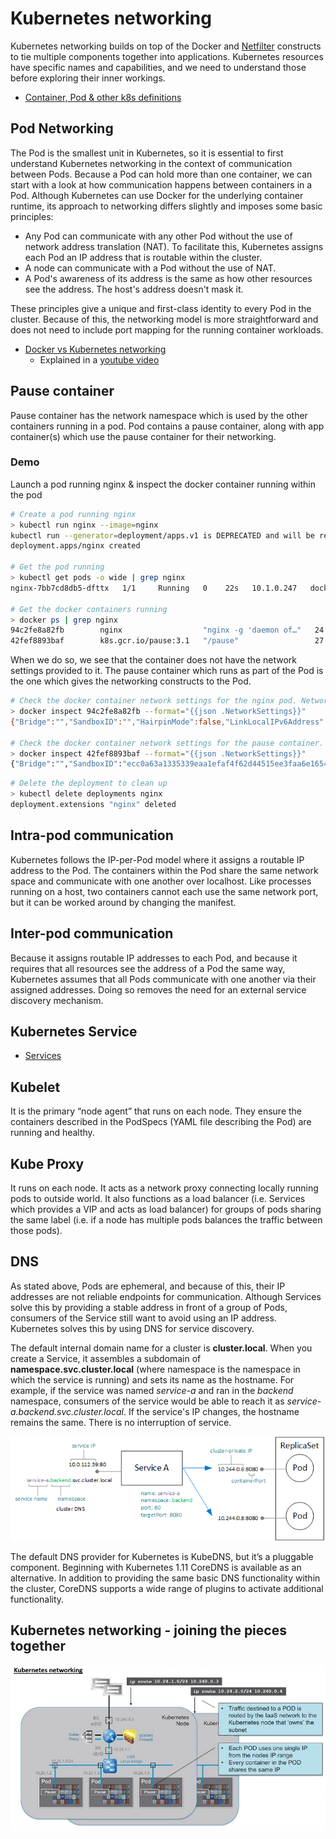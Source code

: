# Kubernetes networking
Kubernetes networking builds on top of the Docker and [Netfilter](/concepts/definitions-readme.md#netfilter) constructs to tie multiple components together into applications. Kubernetes resources have specific names and capabilities, and we need to understand those before exploring their inner workings.

* [Container, Pod & other k8s definitions](/concepts/pod-readme.md)

## Pod Networking
The Pod is the smallest unit in Kubernetes, so it is essential to first understand Kubernetes networking in the context of communication between Pods. Because a Pod can hold more than one container, we can start with a look at how communication happens between containers in a Pod. Although Kubernetes can use Docker for the underlying container runtime, its approach to networking differs slightly and imposes some basic principles:

* Any Pod can communicate with any other Pod without the use of network address translation (NAT). To facilitate this, Kubernetes assigns each Pod an IP address that is routable within the cluster.
* A node can communicate with a Pod without the use of NAT.
* A Pod's awareness of its address is the same as how other resources see the address. The host's address doesn't mask it.

These principles give a unique and first-class identity to every Pod in the cluster. Because of this, the networking model is more straightforward and does not need to include port mapping for the running container workloads.

* [Docker vs Kubernetes networking](/concepts/docker-k8s-networking-readme.md)
    * Explained in a [youtube video](https://youtu.be/GXq3FS8M_kw?t=1345)

## Pause container
Pause container has the network namespace which is used by the other containers running in a pod. Pod contains a pause container, along with app container(s) which use the pause container for their networking.

### Demo
Launch a pod running nginx & inspect the docker container running within the pod
```bash
# Create a pod running nginx
> kubectl run nginx --image=nginx
kubectl run --generator=deployment/apps.v1 is DEPRECATED and will be removed in a future version. Use kubectl run --generator=run-pod/v1 or kubectl create instead.
deployment.apps/nginx created

# Get the pod running
> kubectl get pods -o wide | grep nginx
nginx-7bb7cd8db5-dfttx   1/1     Running   0    22s   10.1.0.247   docker-desktop   <none>     <none>

# Get the docker containers running
> docker ps | grep nginx
94c2fe8a82fb        nginx                  "nginx -g 'daemon of…"   24 seconds ago      Up 23 seconds                                                  k8s_nginx_nginx-7bb7cd8db5-dfttx_default_3da5af5a-f28d-4b79-b3e6-4f70a1d08049_0
42fef8893baf        k8s.gcr.io/pause:3.1   "/pause"                 27 seconds ago      Up 25 seconds                                                  k8s_POD_nginx-7bb7cd8db5-dfttx_default_3da5af5a-f28d-4b79-b3e6-4f70a1d08049_0
```
When we do so, we see that the container does not have the network settings provided to it. The pause  container which runs as part of the Pod is the one which gives the networking constructs to the Pod.
```bash
# Check the docker container network settings for the nginx pod. Network settings will be empty
> docker inspect 94c2fe8a82fb --format="{{json .NetworkSettings}}"
{"Bridge":"","SandboxID":"","HairpinMode":false,"LinkLocalIPv6Address":"","LinkLocalIPv6PrefixLen":0,"Ports":{},"SandboxKey":"","SecondaryIPAddresses":null,"SecondaryIPv6Addresses":null,"EndpointID":"","Gateway":"","GlobalIPv6Address":"","GlobalIPv6PrefixLen":0,"IPAddress":"","IPPrefixLen":0,"IPv6Gateway":"","MacAddress":"","Networks":{}}

# Check the docker container network settings for the pause container. Network settings will be populated
> docker inspect 42fef8893baf --format="{{json .NetworkSettings}}"
{"Bridge":"","SandboxID":"ecc0a63a1335339eaa1efaf4f62d44515ee3faa6e1654be205c45cfd1602c7dc","HairpinMode":false,"LinkLocalIPv6Address":"","LinkLocalIPv6PrefixLen":0,"Ports":{},"SandboxKey":"/var/run/docker/netns/ecc0a63a1335","SecondaryIPAddresses":null,"SecondaryIPv6Addresses":null,"EndpointID":"","Gateway":"","GlobalIPv6Address":"","GlobalIPv6PrefixLen":0,"IPAddress":"","IPPrefixLen":0,"IPv6Gateway":"","MacAddress":"","Networks":{"none":{"IPAMConfig":null,"Links":null,"Aliases":null,"NetworkID":"4033f9178e0efe9894bda56d490213781c5f45040ed1893d7bb817d84d2d92d9","EndpointID":"1326dc3842081690773c4e3f79ba2f88af8b40c27b743128ad716cbcbc04785f","Gateway":"","IPAddress":"","IPPrefixLen":0,"IPv6Gateway":"","GlobalIPv6Address":"","GlobalIPv6PrefixLen":0,"MacAddress":"","DriverOpts":null}}}
```

```bash
# Delete the deployment to clean up
> kubectl delete deployments nginx
deployment.extensions "nginx" deleted
```

## Intra-pod communication
Kubernetes follows the IP-per-Pod model where it assigns a routable IP address to the Pod. The containers within the Pod share the same network space and communicate with one another over localhost. Like processes running on a host, two containers cannot each use the same network port, but it can be worked around by changing the manifest.

## Inter-pod communication
Because it assigns routable IP addresses to each Pod, and because it requires that all resources see the address of a Pod the same way, Kubernetes assumes that all Pods communicate with one another via their assigned addresses. Doing so removes the need for an external service discovery mechanism.

## Kubernetes Service

* [Services](/concepts/service-readme.md)

## Kubelet
It is the primary “node agent” that runs on each node. They ensure the containers described in the PodSpecs (YAML file describing the Pod) are running and healthy.

## Kube Proxy
It runs on each node. It acts as a network proxy connecting locally running pods to outside world. It also functions as a load balancer (i.e. Services which provides a VIP and acts as load balancer) for groups of pods sharing the same label (i.e. if a node has multiple pods balances the traffic between those pods).

## DNS
As stated above, Pods are ephemeral, and because of this, their IP addresses are not reliable endpoints for communication. Although Services solve this by providing a stable address in front of a group of Pods,  consumers of the Service still want to avoid using an IP address. Kubernetes solves this by using DNS for service discovery.

The default internal domain name for a cluster is **cluster.local**. When you create a Service, it assembles a subdomain of **namespace.svc.cluster.local** (where namespace is the namespace in which the service is running) and sets its name as the hostname. For example, if the service was named *service-a* and ran in the *backend* namespace, consumers of the service would be able to reach it as *service-a.backend.svc.cluster.local*. If the service's IP changes, the hostname remains the same. There is no interruption of service.

![Alt text](/images/k8s-dns.jpg)

The default DNS provider for Kubernetes is KubeDNS, but it’s a pluggable component. Beginning with Kubernetes 1.11 CoreDNS is available as an alternative. In addition to providing the same basic DNS functionality within the cluster, CoreDNS supports a wide range of plugins to activate additional functionality.

## Kubernetes networking - joining the pieces together

![Alt text](/images/k8s-networking.jpg)
